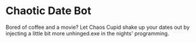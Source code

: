 # Chaotic Date Bot

Bored of coffee and a movie? Let Chaos Cupid shake up your dates out by injecting a little bit more unhinged.exe in the nights' programming. 
